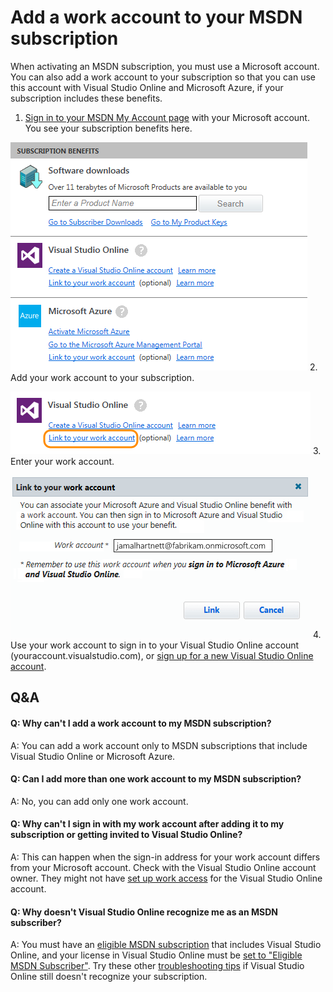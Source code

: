 <properties
	pageTitle="Add a work account to your MSDN subscription"
  description="Add a work account to your MSDN subscription"
  services="visual-studio-online"
  documentationCenter = ""
  authors="terryaustin"
  manager="terryaustin"
  editor="terryaustin" /> 

# Add a work account to your MSDN subscription


When activating an MSDN subscription, you must use a Microsoft account. You can also 
add a work account to your subscription so that you can use this account with Visual 
Studio Online and Microsoft Azure, if your subscription includes these benefits.


1. [Sign in to your MSDN My Account page](https://msdn.microsoft.com/subscriptions/manage/) 
with your Microsoft account. You see your subscription benefits here.



![Review your subscription benefits](./media/link-msdn-subscription-to-organizational-account-vs/SubscriptionBenefitsWorkAccount.png)
2. Add your work account to your subscription.



![Link your work account to your subscription](./media/link-msdn-subscription-to-organizational-account-vs/LinkSubscriptionWorkAccount.png)
3. Enter your work account.



![Enter your work account email address](./media/link-msdn-subscription-to-organizational-account-vs/EnterWorkAccount.png)
4. Use your work account to sign in to your Visual Studio Online 
account (youraccount.visualstudio.com), or 
[sign up for a new Visual Studio Online account](http://go.microsoft.com/fwlink/?LinkId=307137).

## Q&amp;A

#### Q:  Why can't I add a work account to my MSDN subscription?


A:  You can add a work account only to MSDN subscriptions that include Visual Studio 
Online or Microsoft Azure.


#### Q:  Can I add more than one work account to my MSDN subscription?


A:  No, you can add only one work account.


#### Q:  Why can't I sign in with my work account after adding it to my subscription or getting invited to Visual Studio Online?


A:  This can happen when the sign-in address for your work account differs from your 
Microsoft account. Check with the Visual Studio Online account owner. They might not 
have [set up work access](https://www.visualstudio.com/get-started/setup/manage-organization-access-for-your-account-vs)
for the Visual Studio Online account.


#### Q:  Why doesn't Visual Studio Online recognize me as an MSDN subscriber?


A:  You must have an [eligible MSDN subscription](https://www.visualstudio.com/get-started/setup/assign-licenses-to-users-vs#EligibleMSDNSubscriptions)
that includes Visual Studio Online, and your license in Visual Studio Online must be
[set to "Eligible MSDN Subscriber"](https://www.visualstudio.com/get-started/setup/assign-licenses-to-users-vs). Try these other 
[troubleshooting tips](http://blogs.msdn.com/b/visualstudioalm/archive/2014/03/19/visual-studio-online-best-practices-troubleshooting-issues-with-the-quot-eligible-msdn-subscriber-license-type.aspx) 
if Visual Studio Online still doesn't recognize your subscription.
